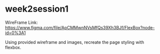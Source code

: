 # week2session1

WireFrame Link:
https://www.figma.com/file/ApCMMwnNVsMfQs39Xh3BJf/FlexBox?node-id=0%3A1

Using provided wireframe and images, recreate the page styling with flexbox.  